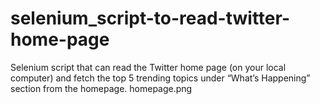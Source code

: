 # selenium_script-to-read-twitter-home-page
Selenium script that can read the Twitter home page (on your local computer) and fetch the top 5 trending topics under “What’s Happening” section from the homepage.
homepage.png
